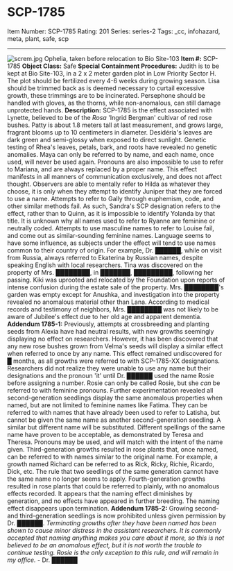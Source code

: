 # SCP-1785
Item Number: SCP-1785
Rating: 201
Series: series-2
Tags: _cc, infohazard, meta, plant, safe, scp

---

![screm.jpg](https://scp-wiki.wdfiles.com/local--files/scp-1785/screm.jpg)
Ophelia, taken before relocation to Bio Site-103
**Item #:** SCP-1785
**Object Class:** Safe
**Special Containment Procedures:** Judith is to be kept at Bio Site-103, in a 2 x 2 meter garden plot in Low Priority Sector H. The plot should be fertilized every 4-6 weeks during growing season. Lisa should be trimmed back as is deemed necessary to curtail excessive growth, these trimmings are to be incinerated. Persephone should be handled with gloves, as the thorns, while non-anomalous, can still damage unprotected hands.
**Description:** SCP-1785 is the effect associated with Lynette, believed to be of the _Rosa_ 'Ingrid Bergman' cultivar of red rose bushes. Patty is about 1.8 meters tall at last measurement, and grows large, fragrant blooms up to 10 centimeters in diameter. Desidéria's leaves are dark green and semi-glossy when exposed to direct sunlight. Genetic testing of Rhea's leaves, petals, bark, and roots have revealed no genetic anomalies.
Maya can only be referred to by name, and each name, once used, will never be used again. Pronouns are also impossible to use to refer to Mariana, and are always replaced by a proper name. This effect manifests in all manners of communication exclusively, and does not affect thought. Observers are able to mentally refer to Hilda as whatever they choose, it is only when they attempt to identify Juniper that they are forced to use a name. Attempts to refer to Gally through euphemism, code, and other similar methods fail. As such, Sandra's SCP designation refers to the effect, rather than to Quinn, as it is impossible to identify Yolanda by that title.
It is unknown why all names used to refer to Ryanne are feminine or neutrally coded. Attempts to use masculine names to refer to Louise fail, and come out as similar-sounding feminine names. Language seems to have some influence, as subjects under the effect will tend to use names common to their country of origin. For example, Dr. ██████, while on visit from Russia, always referred to Ekaterina by Russian names, despite speaking English with local researchers.
Tina was discovered on the property of Mrs. ████████, in ███████, █████████, following her passing. Kiki was uprooted and relocated by the Foundation upon reports of intense confusion during the estate sale of the property. Mrs. ████████'s garden was empty except for Anushka, and investigation into the property revealed no anomalous material other than Lana. According to medical records and testimony of neighbors, Mrs. ████████ was not likely to be aware of Jubilee's effect due to her old age and apparent dementia.
**Addendum 1785-1:** Previously, attempts at crossbreeding and planting seeds from Alexia have had neutral results, with new growths seemingly displaying no effect on researchers. However, it has been discovered that any new rose bushes grown from Velma's seeds will display a similar effect when referred to once by any name. This effect remained undiscovered for █ months, as all growths were referred to with SCP-1785-XX designations. Researchers did not realize they were unable to use any name but their designations and the pronoun 'it' until Dr. ██████ used the name Rosie before assigning a number. Rosie can only be called Rosie, but she _can_ be referred to with feminine pronouns.
Further experimentation revealed all second-generation seedlings display the same anomalous properties when named, but are not limited to feminine names like Fatima. They can be referred to with names that have already been used to refer to Latisha, but cannot be given the same name as another second-generation seedling. A similar but different name will be substituted. Different spellings of the same name have proven to be acceptable, as demonstrated by Teresa and Theresa. Pronouns may be used, and will match with the intent of the name given.
Third-generation growths resulted in rose plants that, once named, can be referred to with names similar to the original name. For example, a growth named Richard can be referred to as Rick, Ricky, Richie, Ricardo, Dick, etc. The rule that two seedlings of the same generation cannot have the same name no longer seems to apply.
Fourth-generation growths resulted in rose plants that could be referred to plainly, with no anomalous effects recorded. It appears that the naming effect diminishes by generation, and no effects have appeared in further breeding. The naming effect disappears upon termination.
**Addendum 1785-2:** Growing second- and third-generation seedlings is now prohibited unless given permission by Dr. ██████.
_Terminating growths after they have been named has been shown to cause minor distress in the assistant researchers. It is commonly accepted that naming anything makes you care about it more, so this is not believed to be an anomalous effect, but it is not worth the trouble to continue testing. Rosie is the only exception to this rule, and will remain in my office._ \- Dr. ██████